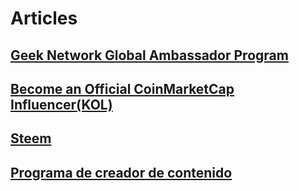 # Articles
## [Geek Network Global Ambassador Program](https://morioh.com/p/71e61062be72)
## [Become an Official CoinMarketCap Influencer(KOL)](https://coinmarketcap.com/alexandria/article/become-an-official-coinmarketcap-influencer-kol)
## [Steem](https://steemit.com/)
## [Programa de creador de contenido](https://www.binance.com/es-LA/support/announcement/63a12438e64d408c927e7e8084782e9f)
